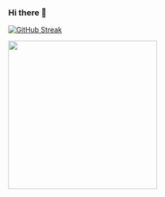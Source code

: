 ### Hi there 👋

<!--
**komen205/komen205** is a ✨ _special_ ✨ repository because its `README.md` (this file) appears on your GitHub profile.

Here are some ideas to get you started:

- 🔭 I’m currently working on ...
- 🌱 I’m currently learning ...
- 👯 I’m looking to collaborate on ...
- 🤔 I’m looking for help with ...
- 💬 Ask me about ...
- 😄 Pronouns: ...
- ⚡ Fun fact: ...
-->

[![GitHub Streak](https://github-readme-streak-stats.herokuapp.com?user=komen205&hide_border=true&date_format=j%20M%5B%20Y%5D)](https://git.io/streak-stats)

<img src="https://raw.githubusercontent.com/abhisheknaiidu/abhisheknaiidu/master/code.gif" width="300px">
